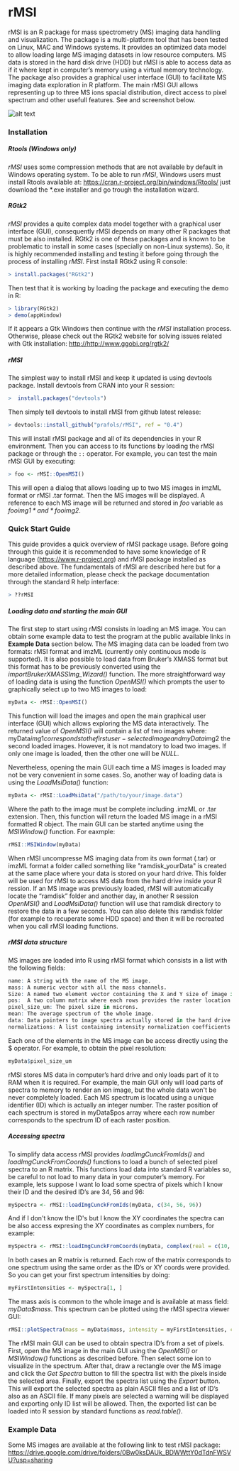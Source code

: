 # rMSI
rMSI is an R package for mass spectrometry (MS) imaging data handling and visualization.
The package is a multi-platform tool that has been tested on Linux, MAC and Windows systems. 
It provides an optimized data model to allow loading large MS imaging datasets in low resource computers. MS data is stored in the hard disk drive (HDD) but rMSI is able to access data as if it where kept in computer’s memory using a virtual memory technology. The package also provides a graphical user interface (GUI) to facilitate MS imaging data exploration in R platform. The main rMSI GUI allows representing up to three MS ions spacial distribution, direct access to pixel spectrum and other usefull features. See and screenshot below.

![alt text](https://github.com/prafols/rMSI/blob/master/images/screenShotrMSI_RGB.png "rMSI Main GUI")

### Installation
##### Rtools (Windows only)
*rMSI* uses some compression methods that are not available by default in Windows operating system. To be able to run *rMSI*, Windows users must install Rtools available at: <https://cran.r-project.org/bin/windows/Rtools/> just download the *.exe installer and go trough the installation wizard.

##### RGtk2
*rMSI* provides a quite complex data model together with a graphical user interface (GUI), consequently rMSI depends on many other R packages that must be also installed. RGtk2 is one of these packages and is known to be problematic to install in some cases (specially on non-Linux systems). So, it is highly recommended installing and testing it before going through the process of installing *rMSI*. 
First install RGtk2 using R console:
```R
> install.packages("RGtk2")
```
Then test that it is working by loading the package and executing the demo in R:
```R
> library(RGtk2)
> demo(appWindow)
```
If it appears a Gtk Windows then continue with the *rMSI* installation process. Otherwise, please check out the RGtk2 website for solving issues related with Gtk installation: <http://http://www.ggobi.org/rgtk2/>

##### rMSI
The simplest way to install rMSI and keep it updated is using devtools package. Install devtools from CRAN into your R session:
```R
>  install.packages("devtools")
```
Then simply tell devtools to install rMSI from github latest release:
```R
> devtools::install_github("prafols/rMSI", ref = "0.4")
```
This will install rMSI package and all of its dependencies in your R environment. Then you can access to its functions by loading the rMSI package or through the `::` operator. For example, you can test the main rMSI GUI by executing:
```R
> foo <- rMSI::OpenMSI()
```
This will open a dialog that allows loading up to two MS images in imzML format or rMSI .tar format. Then the MS images will be displayed. A reference to each MS image will be returned and stored in *foo* variable as *foo$img1* and *foo$img2*. 

### Quick Start Guide
This guide provides a quick overview of rMSI package usage. Before going through this guide it is recommended to have some knowledge of R language (<https://www.r-project.org>) and  rMSI package installed as described above. The fundamentals of rMSI are described here but for a more detailed information, please check the package documentation through the standard R help interface:
```R
> ??rMSI
```

##### Loading data and starting the main GUI
The first step to start using rMSI consists in loading an MS image. You can obtain some example data to test the program at the public available links in  **Example Data** section below. The MS imaging data can be loaded from two formats: rMSI format and imzML (currently only continuous mode is supported). It is also possible to load data from Bruker’s XMASS format but this format has to be previously converted using the *importBrukerXMASSImg_Wizard()* function.
The more straightforward way of loading data is using the function *OpenMSI()* which prompts the user to graphically select up to two MS images to load:
```R
myData <- rMSI::OpenMSI()
```
This function will load the images and open the main graphical user interface (GUI) which allows exploring the MS data interactively.
The returned value of *OpenMSI()* will contain a list of two images where: myData$img1 corresponds to the first user-selected image and myData$img2 the second loaded images. However, it is not mandatory to load two images. If only one image is loaded, then the other one will be *NULL*.

Nevertheless, opening the main GUI each time a MS images is loaded may not be very convenient in some cases. So, another way of loading data is using the *LoadMsiData()* function:
```R
myData <- rMSI::LoadMsiData("/path/to/your/image.data")
```
Where the path to the image must be complete including .imzML or .tar extension. Then, this function will return the loaded MS image in a rMSI formatted R object.
The main GUI can be started anytime using the *MSIWindow()* function. For eaxmple:
```R
rMSI::MSIWindow(myData)
```
When rMSI uncompresse MS imaging data from its own format (.tar) or imzML format a folder called something like "ramdisk_yourData" is created at the same place where your data is stored on your hard drive. This folder will be used for rMSI to access MS data from the hard drive inside your R ression.
If an MS image was previously loaded, rMSI will automatically locate the “ramdisk” folder and another day, in another R session *OpenMSI()* and *LoadMsiData()* function will use that ramdisk directory to restore the data in a few seconds. You can also delete this ramdisk folder (for example to recuperate some HDD space) and then it will be recreated when you call rMSI loading functions.

##### rMSI data structure
MS images are loaded into R using rMSI format which consists in a list with the following fields:
```R
name: A string with the name of the MS image.
mass: A numeric vector with all the mass channels.
Size: A named two element vector containing the X and Y size of image in pixels.
pos:  A two column matrix where each rows provides the raster location of each spectrum.
pixel_size_um: The pixel size in microns.
mean: The average spectrum of the whole image.
data: Data pointers to image spectra actually stored in the hard drive.
normalizations: A list containing intensity normalization coefficients already computed and stored.
```
Each one of the elements in the MS image can be access directly using the $ operator. For example, to obtain the pixel resolution:
```R
myData$pixel_size_um
```
rMSI stores MS data in computer’s hard drive and only loads part of it to RAM when it is required. For example, the main GUI only will load parts of spectra to memory to render an ion image, but the whole data won't be never completely loaded. Each MS spectrum is located using a unique identifier (ID) which is actually an integer number. The raster position of each spectrum is stored in myData$pos array where each row number corresponds to the spectrum ID of each raster position. 

##### Accessing spectra
To simplify data access rMSI provides *loadImgCunckFromIds()* and *loadImgCunckFromCoords()* functions to load a bunch of selected pixel spectra to an R matrix. This functions load data into standard R variables so, be careful to not load to many data in your computer’s memory. For example, lets suppose I want lo load some spectra of pixels which I know their ID and the desired ID’s are 34, 56 and 96:
```R
mySpectra <- rMSI::loadImgCunckFromIds(myData, c(34, 56, 96))
```
And if I don't know the ID's but I know the XY coordinates the spectra can be also access expresing the XY coordinates as complex numbers, for example:
```R
mySpectra <- rMSI::loadImgCunckFromCoords(myData, complex(real = c(10, 12, 34), imaginary = c(5, 9, 12)))
```
In both cases an R matrix is returned. Each row of the matrix corresponds to one spectrum using the same order as the ID’s or XY coords were provided. So you can get your first spectrum intensities by doing:
```R
myFirstIntensities <- mySpectra[1, ]
```
The mass axis is common to the whole image and is available at mass field: *myData$mass*.  This spectrum can be plotted using the rMSI spectra viewer GUI:
```R
rMSI::plotSpectra(mass = myData$mass, intensity = myFirstIntensities, col = "red")
```
The rMSI main GUI can be used to obtain spectra ID’s from a set of pixels. First, open the MS image in the main GUI using the  *OpenMSI()* or *MSIWindow()* functions as described before. Then select some ion to visualize in the spectrum. After that, draw a rectangle over the MS image and click the *Get Spectra* button to fill the spectra list with the pixels inside the selected area. Finally, export the spectra list using the *Export* button. This will export the selected spectra as plain ASCII files and a list of ID’s also as an ASCII file. If many pixels are selected a warning will be displayed and exporting only ID list will be allowed. Then, the exported list can be loaded into R session by standard functions as *read.table()*.

###  Example Data
Some MS images are available at the following link to test rMSI package:
<https://drive.google.com/drive/folders/0Bw0ksDAUk_BDWWttY0dTdnFWSVU?usp=sharing>

